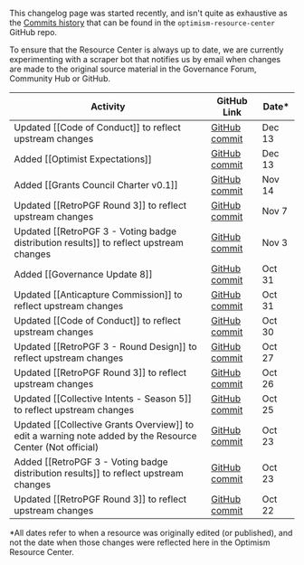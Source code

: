 This changelog page was started recently, and isn't quite as exhaustive as the [Commits history](https://github.com/govguide/optimism-resource-center/commits/main) that can be found in the ``optimism-resource-center`` GitHub repo.

To ensure that the Resource Center is always up to date, we are currently experimenting with a scraper bot that notifies us by email when changes are made to the original source material in the Governance Forum, Community Hub or GitHub.
<br>

|Activity|GitHub Link|Date*|
|---|---|---|
|Updated [[Code of Conduct]] to reflect upstream changes|[GitHub commit](https://github.com/govguide/optimism-resource-center/commit/9f57358c3eae6e1f4cbf3e75ed35f86e0278a24c)|Dec 13|
|Added [[Optimist Expectations]]|[GitHub commit](https://github.com/govguide/optimism-resource-center/commit/948449e843d7d2c59c23ab25bdea019fac73f418)|Dec 13|
|Added [[Grants Council Charter v0.1]]|[GitHub commit](https://github.com/govguide/optimism-resource-center/commit/7131392a17345e916e1cd897e6d22324bb4853ce#diff-c2f514c037f9e6f7cc6a3eeef00525cd3e68b7c5e4ba9b2691f7fc2f467c949e)|Nov 14|
|Updated [[RetroPGF Round 3]] to reflect upstream changes|[GitHub commit](https://github.com/govguide/optimism-resource-center/commit/e57d2dc6058ce4c2b8e26a413d7027e054b649e0)|Nov 7|
|Updated [[RetroPGF 3 - Voting badge distribution results]] to reflect upstream changes|[GitHub commit](https://github.com/govguide/optimism-resource-center/commit/c1448bd7f74b7a81bcd8bee63766f1d7eb86315c)|Nov 3|
|Added [[Governance Update 8]]|[GitHub commit](https://github.com/govguide/optimism-resource-center/commit/f27705444f5efd37a423bbc50a6436a899b7e44c)|Oct 31|
|Updated [[Anticapture Commission]] to reflect upstream changes|[GitHub commit](https://github.com/govguide/optimism-resource-center/commit/a57d70be9d0e4ab6d9b0ef6ec6660479aa725018)|Oct 31|
|Updated [[Code of Conduct]] to reflect upstream changes|[GitHub commit](https://github.com/govguide/optimism-resource-center/commit/709d542f168d288232b52827cce356f57c793952)|Oct 30|
|Updated [[RetroPGF 3 - Round Design]] to reflect upstream changes|[GitHub commit](https://github.com/govguide/optimism-resource-center/commit/d8154b5362f7e758be7e9c202e5e7218689214e6)|Oct 27|
|Updated [[RetroPGF Round 3]] to reflect upstream changes|[GitHub commit](https://github.com/govguide/optimism-resource-center/commit/96b555feba6130a425f4603fa252eabc97ada1d8)|Oct 26|
|Updated [[Collective Intents - Season 5]] to reflect upstream changes|[GitHub commit](https://github.com/govguide/optimism-resource-center/commit/3f2cc33db79ace43e2766b85c6456cab1b505c52)|Oct 25|
|Updated [[Collective Grants Overview]] to edit a warning note added by the Resource Center (Not official)|[GitHub commit](https://github.com/govguide/optimism-resource-center/commit/edaf5566576e9a63ae824ca3fbab7080d45a657a)|Oct 23|
|Added [[RetroPGF 3 - Voting badge distribution results]] to reflect upstream changes|[GitHub commit](https://github.com/govguide/optimism-resource-center/commit/44aa8fdb836883f41b7ea87aa84c8853bd482381)|Oct 23|
|Updated [[RetroPGF Round 3]] to reflect upstream changes|[GitHub commit](https://github.com/govguide/optimism-resource-center/commit/44aa8fdb836883f41b7ea87aa84c8853bd482381#diff-4d5215284e18b1eab07b06ca6b7c2ae8b4d75a6f4b936b99f053402566a9c8aa)|Oct 22|

*All dates refer to when a resource was originally edited (or published), and not the date when those changes were reflected here in the Optimism Resource Center.
